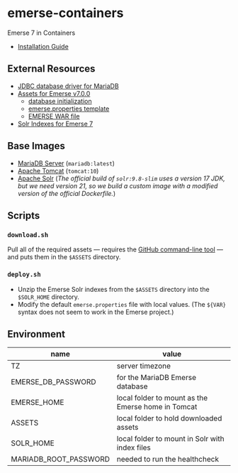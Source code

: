 # emerse-containers
Emerse 7 in Containers

* [Installation Guide](https://project-emerse.org/documentation/install_guide.html)

## External Resources

* [JDBC database driver for MariaDB](https://dlm.mariadb.com/4174416/Connectors/java/connector-java-3.5.2/mariadb-java-client-3.5.2.jar)
* [Assets for Emerse v7.0.0](https://github.com/project-emerse/emerse/releases/tag/v7.0.0)
  * [database initialization](https://github.com/project-emerse/emerse/releases/download/v7.0.0/fresh-install-7.0.0.mariadb.sql)
  * [emerse.properties template](https://github.com/project-emerse/emerse/releases/download/v7.0.0/emerse.properties)
  * [EMERSE WAR file](https://github.com/project-emerse/emerse/releases/download/v7.0.0/emerse.war)
* [Solr Indexes for Emerse 7](https://project-emerse.org/repo/org/emerse/solr-indexes/7.0.0/solr-indexes-7.0.0.zip)

## Base Images

* [MariaDB Server](https://hub.docker.com/_/mariadb) (`mariadb:latest`)
* [Apache Tomcat](https://hub.docker.com/_/tomcat) (`tomcat:10`)
* [Apache Solr](https://hub.docker.com/_/solr) (*The official build of `solr:9.8-slim` uses a version 17 JDK, but we need version 21, so we build a custom image with a modified version of the official Dockerfile.*)

## Scripts

### `download.sh`

Pull all of the required assets — requires the [GitHub command-line tool](https://cli.github.com) — and puts them in the `$ASSETS` directory.

### `deploy.sh`

* Unzip the Emerse Solr indexes from the `$ASSETS` directory into the `$SOLR_HOME` directory.
* Modify the default `emerse.properties` file with local values. (The `${VAR}` syntax does not seem to work in the Emerse project.)

## Environment

| name | value |
|------|-------|
| TZ | server timezone |
| EMERSE_DB_PASSWORD | for the MariaDB Emerse database |
| EMERSE_HOME | local folder to mount as the Emerse home in Tomcat |
| ASSETS | local folder to hold downloaded assets |
| SOLR_HOME | local folder to mount in Solr with index files |
| MARIADB_ROOT_PASSWORD | needed to run the healthcheck |
